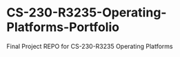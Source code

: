 # CS-230-R3235-Operating-Platforms-Portfolio
Final Project REPO for CS-230-R3235 Operating Platforms
